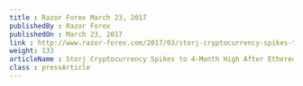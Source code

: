 ```yaml
---
title : Razor Forex March 23, 2017
publishedBy : Razor Forex
publishedOn : March 23, 2017
link : http://www.razor-forex.com/2017/03/storj-cryptocurrency-spikes-to-4-month.html
weight: 133
articleName : Storj Cryptocurrency Spikes to 4-Month High After Ethereum Migration Announced
class : pressArticle
---
```

